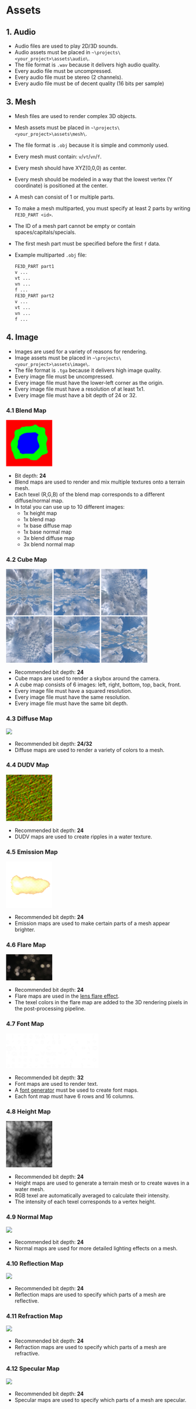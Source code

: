 # Assets

## 1. Audio

- Audio files are used to play 2D/3D sounds.
- Audio assets must be placed in `~\projects\<your_project>\assets\audio\`.
- The file format is `.wav` because it delivers high audio quality.
- Every audio file must be uncompressed.
- Every audio file must be stereo (2 channels).
- Every audio file must be of decent quality (16 bits per sample)

## 3. Mesh

- Mesh files are used to render complex 3D objects.
- Mesh assets must be placed in `~\projects\<your_project>\assets\mesh\`.
- The file format is `.obj` because it is simple and commonly used.
- Every mesh must contain: `v`/`vt`/`vn`/`f`.
- Every mesh should have XYZ(0,0,0) as center.
- Every mesh should be modeled in a way that the lowest vertex (Y coordinate) is positioned at the center.
- A mesh can consist of 1 or multiple parts.
- To make a mesh multiparted, you must specify at least 2 parts by writing `FE3D_PART <id>`.
- The ID of a mesh part cannot be empty or contain spaces/capitals/specials.
- The first mesh part must be specified before the first `f` data.
- Example multiparted `.obj` file:

  ```text
  FE3D_PART part1
  v ...
  vt ...
  vn ...
  f ...
  FE3D_PART part2
  v ...
  vt ...
  vn ...
  f ...
  ```

## 4. Image

- Images are used for a variety of reasons for rendering.
- Image assets must be placed in `~\projects\<your_project>\assets\image\`.
- The file format is `.tga` because it delivers high image quality.
- Every image file must be uncompressed.
- Every image file must have the lower-left corner as the origin.
- Every image file must have a resolution of at least 1x1.
- Every image file must have a bit depth of 24 or 32.

### 4.1 Blend Map

<img src="../image/blend_map.png" width="25%"/>

- Bit depth: **24**
- Blend maps are used to render and mix multiple textures onto a terrain mesh.
- Each texel (R,G,B) of the blend map corresponds to a different diffuse/normal map.
- In total you can use up to 10 different images:
  - 1x height map
  - 1x blend map
  - 1x base diffuse map
  - 1x base normal map
  - 3x blend diffuse map
  - 3x blend normal map

### 4.2 Cube Map

<img src="../image/skybox_left.png" width="25%"/>
<img src="../image/skybox_right.png" width="25%"/>
<img src="../image/skybox_bottom.png" width="25%"/>
<img src="../image/skybox_top.png" width="25%"/>
<img src="../image/skybox_back.png" width="25%"/>
<img src="../image/skybox_front.png" width="25%"/>

- Recommended bit depth: **24**
- Cube maps are used to render a skybox around the camera.
- A cube map consists of 6 images: left, right, bottom, top, back, front.
- Every image file must have a squared resolution.
- Every image file must have the same resolution.
- Every image file must have the same bit depth.

### 4.3 Diffuse Map

<img src="../image/diffuse_map.png" width="25%"/>

- Recommended bit depth: **24/32**
- Diffuse maps are used to render a variety of colors to a mesh.

### 4.4 DUDV Map

<img src="../image/dudv_map.png" width="25%"/>

- Recommended bit depth: **24**
- DUDV maps are used to create ripples in a water texture.

### 4.5 Emission Map

<img src="../image/emission_map.png" width="25%"/>

- Recommended bit depth: **24**
- Emission maps are used to make certain parts of a mesh appear brighter.

### 4.6 Flare Map

<img src="../image/flare_map.png" width="25%"/>

- Recommended bit depth: **24**
- Flare maps are used in the [lens flare effect](GRAPHICS.md).
- The texel colors in the flare map are added to the 3D rendering pixels in the post-processing pipeline.

### 4.7 Font Map

<img src="../image/font_map.png" width="50%"/>

- Recommended bit depth: **32**
- Font maps are used to render text.
- A [font generator](http://www.codehead.co.uk/cbfg/) must be used to create font maps.
- Each font map must have 6 rows and 16 columns.

### 4.8 Height Map

<img src="../image/height_map.png" width="25%"/>

- Recommended bit depth: **24**
- Height maps are used to generate a terrain mesh or to create waves in a water mesh.
- RGB texel are automatically averaged to calculate their intensity.
- The intensity of each texel corresponds to a vertex height.

### 4.9 Normal Map

<img src="../image/normal_map.png" width="25%"/>

- Recommended bit depth: **24**
- Normal maps are used for more detailed lighting effects on a mesh.

### 4.10 Reflection Map

<img src="../image/reflection_map.png" width="25%"/>

- Recommended bit depth: **24**
- Reflection maps are used to specify which parts of a mesh are reflective.

### 4.11 Refraction Map

<img src="../image/refraction_map.png" width="25%"/>

- Recommended bit depth: **24**
- Refraction maps are used to specify which parts of a mesh are refractive.

### 4.12 Specular Map

<img src="../image/specular_map.png" width="25%"/>

- Recommended bit depth: **24**
- Specular maps are used to specify which parts of a mesh are specular.
